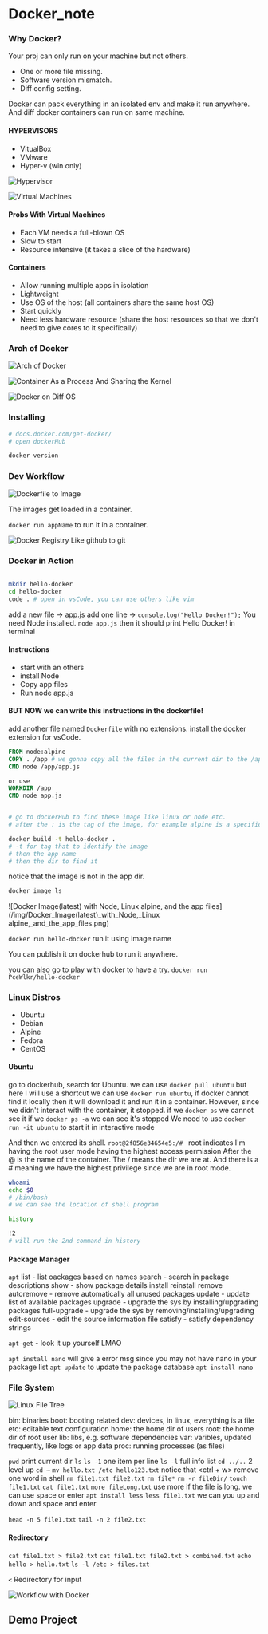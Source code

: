 # Docker_note


### Why Docker?
Your proj can only run on your machine but not others.
- One or more file missing.
- Software version mismatch.
- Diff config setting.

Docker can pack everything in an isolated env and make it run anywhere.
And diff docker containers can run on same machine.

#### HYPERVISORS
- VitualBox
- VMware
- Hyper-v (win only)

![Hypervisor](/img/Hypervisor.png)

![Virtual Machines](/img/Virtual_Machines.png)

#### Probs With Virtual Machines
- Each VM needs a full-blown OS 
- Slow to start
- Resource intensive (it takes a slice of the hardware)

#### Containers  
- Allow running multiple apps in isolation
- Lightweight
- Use OS of the host (all containers share the same host OS)
- Start quickly
- Need less hardware resource (share the host resources so that we don't need to give cores to it specifically)

### Arch of Docker 

![Arch of Docker](/img/Arch_of_Docker.png)

![Container As a Process And Sharing the Kernel](/img/Container_As_a_Process_And_Sharing_the_Kernel.png)

![Docker on Diff OS](/img/Docker_on_Diff_OS.png)

### Installing

```bash
# docs.docker.com/get-docker/
# open dockerHub

docker version

```
### Dev Workflow

![Dockerfile to Image](/img/Dockerfile_to_Image.png)

The images get loaded in a container.

`docker run appName` to run it in a container.

![Docker Registry Like github to git](/img/Docker_Registry_Like_github_to_git.png)

### Docker in Action

```bash

mkdir hello-docker
cd hello-docker
code . # open in vsCode, you can use others like vim

```

add a new file -> app.js
add one line -> `console.log("Hello Docker!");`
You need Node installed.
`node app.js`
then it should print Hello Docker! in terminal

#### Instructions
- start with an others
- install Node 
- Copy app files
- Run node app.js

#### BUT NOW we can write this instructions in the dockerfile!

add another file named `Dockerfile` with no extensions.
install the docker extension for vsCode.

```dockerfile
FROM node:alpine
COPY . /app # we gonna copy all the files in the current dir to the /app of that image
CMD node /app/app.js

or use
WORKDIR /app
CMD node app.js


# go to dockerHub to find these image like linux or node etc.
# after the : is the tag of the image, for example alpine is a specific ver of linux

```


```bash
docker build -t hello-docker .
# -t for tag that to identify the image
# then the app name
# then the dir to find it
```

notice that the image is not in the app dir.

```bash
docker image ls 

```

![Docker Image(latest) with Node, Linux alpine, and the app files](/img/Docker_Image(latest)_with_Node,_Linux alpine,_and_the_app_files.png)

`docker run hello-docker` run it using image name 

You can publish it on dockerhub to run it anywhere.

you can also go to play with docker to have a try.
`docker run PceWlkr/hello-docker` 

### Linux Distros
- Ubuntu
- Debian
- Alpine 
- Fedora
- CentOS

#### Ubuntu 
go to dockerhub, search for Ubuntu.
we can use `docker pull ubuntu`
but here I will use a shortcut
we can use `docker run ubuntu`, if docker cannot find it locally then it will download it and run it in a container.
However, since we didn't interact with the container, it stopped.
if we `docker ps` we cannot see it 
if we `docker ps -a` we can see it's stopped
We need to use `docker run -it ubuntu` to start it in interactive mode

And then we entered its shell.
`root@2f856e34654e5:/# `
root indicates I'm having the root user mode having the highest access permission
After the @ is the name of the container.
The / means the dir we are at.
And there is a # meaning we have the highest privilege since we are in root mode.

```bash
whoami
echo $0
# /bin/bash
# we can see the location of shell program

history

!2
# will run the 2nd command in history

```

#### Package Manager

`apt`
list - list oackages based on names
search - search in package descriptions
show - show package details
install 
reinstall
remove
autoremove - remove automatically all unused packages
update - update list of available packages 
upgrade - upgrade the sys by installing/upgrading packages 
full-upgrade - upgrade the sys by removing/installing/upgrading
edit-sources - edit the source information file 
satisfy - satisfy dependency strings

`apt-get` - look it up yourself LMAO



`apt install nano` will give a error msg since you may not have nano in your package list
`apt update` to update the package database
`apt install nano`

### File System

![Linux File Tree](/img/Linux_File_Tree.png)

bin: binaries
boot: booting related
dev: devices, in linux, everything is a file
etc: editable text configuration
home: the home dir of users
root: the home dir of root user
lib: libs, e.g. software dependencies
var: varibles, updated frequently, like logs or app data 
proc: running processes (as files)

`pwd` print current dir
`ls`
`ls -1` one item per line
`ls -l` full info list
`cd ../..` 2 level up 
`cd ~`
`mv hello.txt /etc hello123.txt`
notice that <ctrl + w> remove one word in shell 
`rm file1.txt file2.txt`
`rm file*`
`rm -r fileDir/`
`touch file1.txt`
`cat file1.txt`
`more fileLong.txt` use more if the file is long. we can use space or enter 
`apt install less` 
`less file1.txt` we can you up and down and space and enter 

`head -n 5 file1.txt`
`tail -n 2 file2.txt`

#### Redirectory
`cat file1.txt > file2.txt`
`cat file1.txt file2.txt > combined.txt`
`echo hello > hello.txt`
`ls -l /etc > files.txt`

`<` Redirectory for input







![Workflow with Docker](/img/Workflow_with_Docker.png)


## Demo Project



